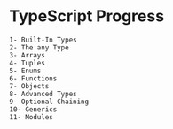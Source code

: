 # TypeScript Progress

    1- Built-In Types
    2- The any Type
    3- Arrays
    4- Tuples
    5- Enums
    6- Functions
    7- Objects
    8- Advanced Types
    9- Optional Chaining
    10- Generics
    11- Modules

